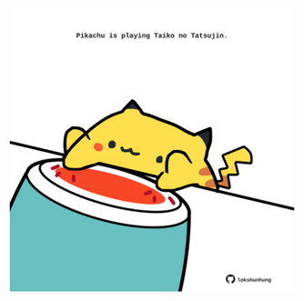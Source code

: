 <!-- built at 30/10/2024, 15:00:40 UTC -->
<p align="center">
  <img width="500" height="500" src="./ReadmeImage.svg">
</p>
